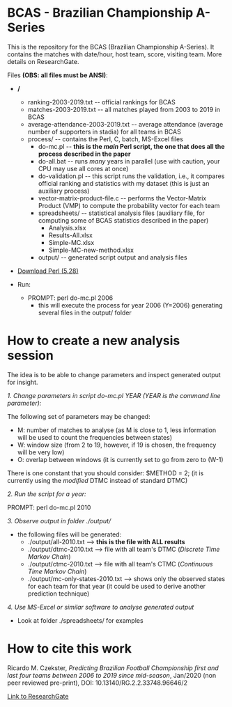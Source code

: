 # BCAS - Brazilian Championship A-Series
This is the repository for the BCAS (Brazilian Championship A-Series).
It contains the matches with date/hour, host team, score, visiting team.
More details on ResearchGate.

Files **(OBS: all files must be ANSI)**:
- **/**
  - ranking-2003-2019.txt -- official rankings for BCAS
  - matches-2003-2019.txt -- all matches played from 2003 to 2019 in BCAS
  - average-attendance-2003-2019.txt -- average attendance (average number of supporters in stadia) for all teams in BCAS
  - process/ -- contains the Perl, C, batch, MS-Excel files
    - do-mc.pl -- **this is the *main* Perl script, the one that does all the process described in the paper**
    - do-all.bat -- runs *many* years in parallel (use with caution, your CPU may use all cores at once)
    - do-validation.pl -- this script runs the validation, i.e., it compares official ranking and statistics with my dataset (this is just an auxiliary process)
    - vector-matrix-product-file.c -- performs the Vector-Matrix Product (VMP) to compute the probability vector for each team
    - spreadsheets/ -- statistical analysis files (auxiliary file, for computing some of BCAS statistics described in the paper)
      - Analysis.xlsx
      - Results-All.xlsx
      - Simple-MC.xlsx
      - Simple-MC-new-method.xlsx
    - output/ -- generated script output and analysis files

- [Download Perl (5.28)](https://www.activestate.com/products/perl/downloads/)
- Run:
  - PROMPT: perl do-mc.pl 2006
    - this will execute the process for year 2006 (Y=2006) generating several files in the output/ folder

# How to create a new analysis session
The idea is to be able to change parameters and inspect generated output for insight.

*1. Change parameters in script _do-mc.pl YEAR_ (YEAR is the command line parameter):*

The following set of parameters may be changed:
- M: number of matches to analyse (as M is close to 1, less information will be used to count the frequencies between states)
- W: window size (from 2 to 19, however, if 19 is chosen, the frequency will be very low)
- O: overlap between windows (it is currently set to go from zero to (W-1)

There is one constant that you should consider: $METHOD = 2; (it is currently using the _modified_ DTMC instead of standard DTMC)

*2. Run the script for a year:*

PROMPT: perl do-mc.pl 2010

*3. Observe output in folder ./output/*

- the following files will be generated: 
  - ./output/all-2010.txt  --> **this is the file with ALL results**
  - ./output/dtmc-2010.txt  --> file with all team's DTMC (_Discrete Time Markov Chain_)
  - ./output/ctmc-2010.txt  --> file with all team's CTMC (_Continuous Time Markov Chain_)
  - ./output/mc-only-states-2010.txt  --> shows only the observed states for each team for that year (it could be used to derive another prediction technique)
  
*4. Use MS-Excel or similar software to analyse generated output*

- Look at folder ./spreadsheets/ for examples 

# How to cite this work
Ricardo M. Czekster, *Predicting Brazilian Football Championship first and last four teams between 2006 to 2019 since mid-season*, Jan/2020 (non peer reviewed pre-print), DOI: 10.13140/RG.2.2.33748.96646/2

[Link to ResearchGate](https://www.researchgate.net/publication/338595720_Predicting_Brazilian_Football_Championship_first_and_last_four_teams_between_2006_to_2019_since_mid-season)

